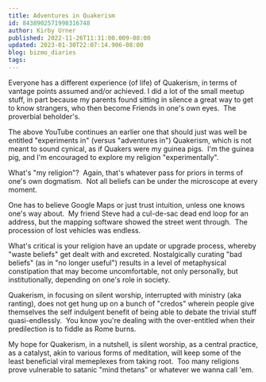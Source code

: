 ```yaml
---
title: Adventures in Quakerism
id: 8438902571998316748
author: Kirby Urner
published: 2022-11-26T11:31:00.009-08:00
updated: 2023-01-30T22:07:14.906-08:00
blog: bizmo_diaries
tags: 
---
```


Everyone has a different experience (of life) of Quakerism, in terms of vantage points assumed and/or achieved. I did a lot of the small meetup stuff, in part because my parents found sitting in silence a great way to get to know strangers, who then become Friends in one's own eyes.  The proverbial beholder's.

The above YouTube continues an earlier one that should just was well be entitled "experiments in" (versus "adventures in") Quakerism, which is not meant to sound cynical, as if Quakers were my guinea pigs.  I'm the guinea pig, and I'm encouraged to explore my religion "experimentally".

What's "my religion"?  Again, that's whatever pass for priors in terms of one's own dogmatism.  Not all beliefs can be under the microscope at every moment.  

One has to believe Google Maps or just trust intuition, unless one knows one's way about.  My friend Steve had a cul-de-sac dead end loop for an address, but the mapping software showed the street went through.  The procession of lost vehicles was endless.

What's critical is your religion have an update or upgrade process, whereby "waste beliefs" get dealt with and excreted. Nostalgically curating "bad beliefs" (as in "no longer useful") results in a level of metaphysical constipation that may become uncomfortable, not only personally, but institutionally, depending on one's role in society.

Quakerism, in focusing on silent worship, interrupted with ministry (aka ranting), does not get hung up on a bunch of "credos" wherein people give themselves the self indulgent benefit of being able to debate the trivial stuff quasi-endlessly.  You know you're dealing with the over-entitled when their predilection is to fiddle as Rome burns.

My hope for Quakerism, in a nutshell, is silent worship, as a central practice, as a catalyst, akin to various forms of meditation, will keep some of the least beneficial viral memeplexes from taking root.  Too many religions prove vulnerable to satanic "mind thetans" or whatever we wanna call 'em.